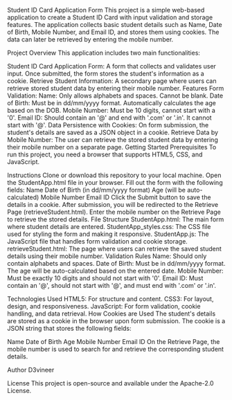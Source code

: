 Student ID Card Application Form
This project is a simple web-based application to create a Student ID Card with input validation and storage features. The application collects basic student details such as Name, Date of Birth, Mobile Number, and Email ID, and stores them using cookies. The data can later be retrieved by entering the mobile number.

Project Overview
This application includes two main functionalities:

Student ID Card Application Form:
A form that collects and validates user input.
Once submitted, the form stores the student's information as a cookie.
Retrieve Student Information:
A secondary page where users can retrieve stored student data by entering their mobile number.
Features
Form Validation:
Name: Only allows alphabets and spaces. Cannot be blank.
Date of Birth: Must be in dd/mm/yyyy format. Automatically calculates the age based on the DOB.
Mobile Number: Must be 10 digits, cannot start with a '0'.
Email ID: Should contain an '@' and end with '.com' or '.in'. It cannot start with '@'.
Data Persistence with Cookies: On form submission, the student's details are saved as a JSON object in a cookie.
Retrieve Data by Mobile Number: The user can retrieve the stored student data by entering their mobile number on a separate page.
Getting Started
Prerequisites
To run this project, you need a browser that supports HTML5, CSS, and JavaScript.

Instructions
Clone or download this repository to your local machine.
Open the StudentApp.html file in your browser.
Fill out the form with the following fields:
Name
Date of Birth (in dd/mm/yyyy format)
Age (will be auto-calculated)
Mobile Number
Email ID
Click the Submit button to save the details in a cookie.
After submission, you will be redirected to the Retrieve Page (retrieveStudent.html).
Enter the mobile number on the Retrieve Page to retrieve the stored details.
File Structure
StudentApp.html: The main form where student details are entered.
StudentApp_styles.css: The CSS file used for styling the form and making it responsive.
StudentApp.js: The JavaScript file that handles form validation and cookie storage.
retrieveStudent.html: The page where users can retrieve the saved student details using their mobile number.
Validation Rules
Name: Should only contain alphabets and spaces.
Date of Birth: Must be in dd/mm/yyyy format. The age will be auto-calculated based on the entered date.
Mobile Number: Must be exactly 10 digits and should not start with '0'.
Email ID: Must contain an '@', should not start with '@', and must end with '.com' or '.in'.

Technologies Used
HTML5: For structure and content.
CSS3: For layout, design, and responsiveness.
JavaScript: For form validation, cookie handling, and data retrieval.
How Cookies are Used
The student's details are stored as a cookie in the browser upon form submission. The cookie is a JSON string that stores the following fields:

Name
Date of Birth
Age
Mobile Number
Email ID
On the Retrieve Page, the mobile number is used to search for and retrieve the corresponding student details.

Author
D3vineer

License
This project is open-source and available under the Apache-2.0 License.
